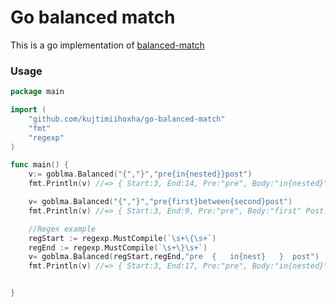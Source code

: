 # Go balanced match
This is a go implementation of [balanced-match](https://github.com/juliangruber/balanced-match)

### Usage 
```go
package main

import (
	"github.com/kujtimiihoxha/go-balanced-match"
	"fmt"
	"regexp"
)

func main() {
	v:= goblma.Balanced("{","}","pre{in{nested}}post")
	fmt.Println(v) //=> { Start:3, End:14, Pre:"pre", Body:"in{nested}" Post:"post"}

	v= goblma.Balanced("{","}","pre{first}between{second}post")
	fmt.Println(v) //=> { Start:3, End:9, Pre:"pre", Body:"first" Post:"between{second}post"}

	//Regex example
	regStart := regexp.MustCompile(`\s+\{\s+`)
	regEnd := regexp.MustCompile(`\s+\}\s+`)
	v= goblma.Balanced(regStart,regEnd,"pre  {   in{nest}   }  post")
	fmt.Println(v) //=> { Start:3, End:17, Pre:"pre", Body:"in{nested}" Post:"post"}


}
```